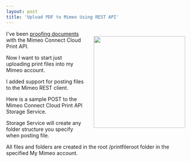 ```yaml
---
layout: post
title: 'Upload PDF to Mimeo Using REST API'
---
```

<a href="http://www.mimeo.com/"><img style="padding: 15px;" src="http://kinlane-productions.s3.amazonaws.com/mimeo-logo.jpg" alt="" width="250" align="right" /></a>I've been <a title="Proofing Documents" href="http://www.kinlane.com/2011/01/proofing-scribd-pdf-using-mimeo-connect/">proofing documents</a> with the Mimeo Connect Cloud Print API.<p></p>
Now I want to start just uploading print files into my Mimeo account.<p></p>
I added support for posting files to the Mimeo REST client.<p></p>
Here is a sample POST to the Mimeo Connect Cloud Print API Storage Service.
<script src="https://gist.github.com/870303.js?file=MCP%20-%20Storage%20Service%20-%20POST"></script><p></p>
Storage Service will create any folder structure you specify when posting file.<p></p>
All files and folders are created in the root /printfileroot folder in the specified My Mimeo account.
